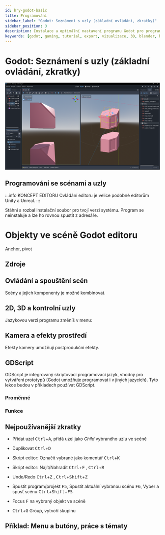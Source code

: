```yaml
---
id: hry-godot-basic
title: Programování
sidebar_label: "Godot: Seznámení s uzly (základní ovládání, zkratky)"
sidebar_position: 3
description: Instalace a optimální nastavení programu Godot pro programování her
keywords: [godot, gaming, tutorial, export, vizualizace, 3D, blender, blender3d, instalace, nastavení, digitální modelování]
---
```


# Godot: Seznámení s uzly (základní ovládání, zkratky)

![image](./images/godot2.png)


## Programování se scénami a uzly

:::info KONCEPT EDITORU
Ovládání editoru je velice podobné editorům Unity a Unreal.
:::

Stáhni a rozbal instalační soubor pro tvojí verzi systému.
Program se neinstaluje a lze ho rovnou spustit z adresáře.

# Objekty ve scéně Godot editoru

Anchor, pivot

## Zdroje


## Ovládání a spouštění scén
Scény a jejich komponenty je možné kombinovat.

## 2D, 3D a kontrolní uzly
Jazykovou verzi programu změníš v menu:

## Kamera a efekty prostředí

Efekty kamery umožňují postprodukční efekty.

## GDScript

GDScript je integrovaný skriptovací programovací jazyk, vhodný pro vytváření prototypů (Godot umožňuje programovat i v jiných jazycích). Tyto lekce budou v příkladech používat GDScript.

### Proměnné
### Funkce

## Nejpoužívanější zkratky

- Přidat uzel <kbd>Ctrl</kbd>+<kbd>A</kbd>, přidá uzel jako *Child* vybraného uzlu ve scéně
- Duplikovat <kbd>Ctrl</kbd>+<kbd>D</kbd>
- Skript editor: Označit vybrané jako komentář <kbd>Ctrl</kbd>+<kbd>K</kbd>
- Skript editor: Najít/Nahradit <kbd>Ctrl</kbd>+<kbd>F</kbd> , <kbd>Ctrl</kbd>+<kbd>R</kbd>
- Undo/Redo <kbd>Ctrl</kbd>+<kbd>Z</kbd> , <kbd>Ctrl</kbd>+<kbd>Shift</kbd>+<kbd>Z</kbd>
- Spustit program/projekt <kbd>F5</kbd>, Spustit aktuální vybranou scénu <kbd>F6</kbd>, Vyber a spusť scénu <kbd>Ctrl</kbd>+<kbd>Shift</kbd>+<kbd>F5</kbd>

- Focus <kbd>F</kbd> na vybraný objekt ve scéně
- <kbd>Ctrl</kbd>+<kbd>G</kbd> Group, vytvoří skupinu

## Příklad: Menu a butóny, práce s tématy


